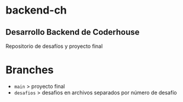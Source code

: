 # backend-ch
## Desarrollo Backend de Coderhouse

Repositorio de desafíos y proyecto final


# Branches

- `main` > proyecto final
- `desafios` > desafios en archivos separados por número de desafío

